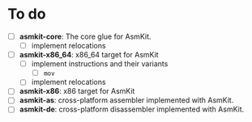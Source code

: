 # To do
- [ ] **asmkit-core**: The core glue for AsmKit.
    - [ ] implement relocations
- [ ] **asmkit-x86_64**: x86_64 target for AsmKit
    - [ ] implement instructions and their variants
        - [ ] `mov`
    - [ ] implement relocations
- [ ] **asmkit-x86**: x86 target for AsmKit
- [ ] **asmkit-as**: cross-platform assembler implemented with AsmKit.
- [ ] **asmkit-de**: cross-platform disassembler implemented with AsmKit.